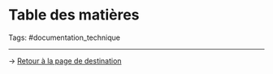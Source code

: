 # Table des matières
Tags: #documentation_technique


---
→ [Retour à la page de destination](index.md)